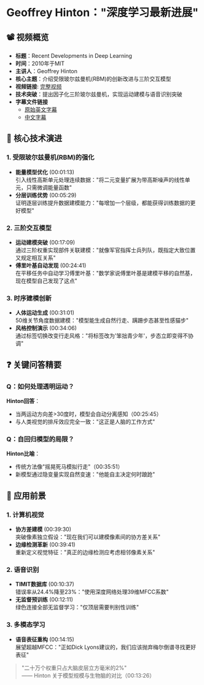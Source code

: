 # Geoffrey Hinton："深度学习最新进展"

## 📽️ 视频概览
- **标题**：Recent Developments in Deep Learning  
- **时间**：2010年于MIT  
- **主讲人**：Geoffrey Hinton  
- **核心主题**：介绍受限玻尔兹曼机(RBM)的创新改进与三阶交互模型
- **视频链接**: [完整视频](https://www.youtube.com/watch?v=VdIURAu1-aU)  
- **技术突破**：提出因子化三阶玻尔兹曼机，实现运动建模与语音识别突破
- **字幕文件链接**
  - [原始英文字幕](../srt/20100319Recent_Developments_in_Deep_Learning.txt)
  - [中文字幕](../srt/20100319Recent_Developments_in_Deep_Learning-中文.txt)
## 🎯 核心技术演进

### 1. 受限玻尔兹曼机(RBM)的强化
- **能量模型优化** (00:01:13)  
  引入线性高斯单元处理连续数据："将二元变量扩展为带高斯噪声的线性单元，只需微调能量函数"  
- **分层训练优势** (00:05:29)  
  证明逐层训练提升数据建模能力："每增加一个层级，都能获得训练数据的更好模型"

### 2. 三阶交互模型
- **运动建模突破** (00:17:09)  
  通过三阶权重实现部件关联建模："就像军官指挥士兵列队，既指定大致位置又规定相互关系"  
- **傅里叶基自动发现** (00:24:41)  
  在平移任务中自动学习傅里叶基："数学家说傅里叶基是建模平移的自然基，现在模型自己发现了这点"

### 3. 时序建模创新
- **人体运动生成** (00:31:01)  
  50维关节角度数据建模："模型能生成自然行走、蹒跚步态甚至性感猫步"  
- **风格控制演示** (00:34:06)  
  通过标签切换改变行走风格："将标签改为'笨拙青少年'，步态立即变得不协调"

## ❓ 关键问答精要

### Q：如何处理透明运动？
**Hinton回答**：  
- 当两运动方向差>30度时，模型会自动分离感知（00:25:45）  
- 与人类视觉的排斥效应完全一致："这正是人脑的工作方式"

### Q：自回归模型的局限？
**Hinton比喻**：  
- 传统方法像"摇晃死马模拟行走"（00:35:51）  
- 新模型通过隐变量实现自然变速："他能自主决定何时踉跄"

## 🔮 应用前景

### 1. 计算机视觉
- **协方差建模** (00:39:30)  
  突破像素独立假设："现在我们可以建模像素间的协方差关系"  
- **边缘检测革新** (00:39:41)  
  重新定义视觉特征："真正的边缘检测应考虑相邻像素关系"

### 2. 语音识别
- **TIMIT数据库** (00:10:37)  
  错误率从24.4%降至23%："使用深度网络处理39维MFCC系数"  
- **无监督预训练** (00:12:11)  
  绿色连接全部无监督学习："仅顶层需要判别性训练"

### 3. 多模态学习
- **语音表征重构** (00:14:15)  
  展望超越MFCC："正如Dick Lyons建议的，我们应该抛弃梅尔倒谱寻找更好表征"

> "二十万个权重只占大脑皮层立方毫米的2%"  
> —— Hinton 关于模型规模与生物脑的对比（00:13:26）
